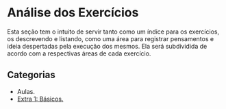 # Análise dos Exercícios

Esta seção tem o intuito de servir tanto como um índice para os exercícios, os descrevendo e listando, como uma área para registrar pensamentos e ideia despertadas pela execução dos mesmos. Ela será subdividida de acordo com a respectivas áreas de cada exercício.

## Categorias

- Aulas.
- [Extra 1: Básicos.](extra01-basico/analise.md)
